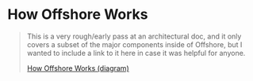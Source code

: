 # How Offshore Works

> This is a very rough/early pass at an architectural doc, and it only covers a subset of the major components inside of Offshore, but I wanted to include a link to it here in case it was helpful for anyone.
>
> [How Offshore Works (diagram)](https://docs.google.com/a/balderdashdesign.com/drawings/d/1u7xb5jDY5i2oeVRP2-iOGGVsFbosqTMWh9wfmY3BTfw/edit?usp=sharing)
